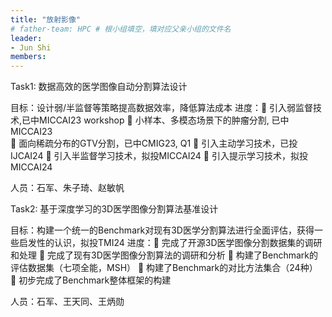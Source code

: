 ```yaml
---
title: "放射影像"
# father-team: HPC # 根小组填空，填对应父亲小组的文件名
leader:
- Jun Shi
members:
---
```


Task1: 数据高效的医学图像自动分割算法设计

目标：设计弱/半监督等策略提高数据效率，降低算法成本
进度： 引入弱监督技术,已中MICCAI23 workshop
		  小样本、多模态场景下的肿瘤分割, 已中MICCAI23  
			    面向稀疏分布的GTV分割，已中CMIG23, Q1 
		  引入主动学习技术，已投IJCAI24
			    引入半监督学习技术，拟投MICCAI24
			    引入提示学习技术，拟投MICCAI24

人员：石军、朱子琦、赵敏帆

Task2: 基于深度学习的3D医学图像分割算法基准设计

目标：构建一个统一的Benchmark对现有3D医学分割算法进行全面评估，获得一些启发性的认识，拟投TMI24
进度： 完成了开源3D医学图像分割数据集的调研和处理
		 完成了现有3D医学图像分割算法的调研和分析
			   构建了Benchmark的评估数据集（七项全能，MSH）
		 构建了Benchmark的对比方法集合（24种）
			   初步完成了Benchmark整体框架的构建

人员：石军、王天同、王炳勋


